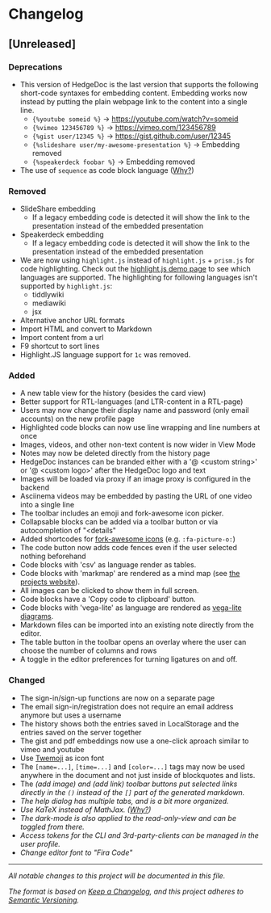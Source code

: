 <!--
SPDX-FileCopyrightText: 2020 The HedgeDoc developers (see AUTHORS file)

SPDX-License-Identifier: CC-BY-SA-4.0
-->

# Changelog

## [Unreleased]

### Deprecations
- This version of HedgeDoc is the last version that supports the following short-code syntaxes for embedding content. Embedding works now instead by putting the plain webpage link to the content into a single line.
    - `{%youtube someid %}` -> https://youtube.com/watch?v=someid
    - `{%vimeo 123456789 %}` -> https://vimeo.com/123456789
    - `{%gist user/12345 %}` -> https://gist.github.com/user/12345
    - `{%slideshare user/my-awesome-presentation %}` -> Embedding removed
    - `{%speakerdeck foobar %}` -> Embedding removed
- The use of `sequence` as code block language ([Why?](https://hedgedoc.org/faq/))

### Removed

- SlideShare embedding
    - If a legacy embedding code is detected it will show the link to the presentation instead of the embedded presentation
- Speakerdeck embedding
    - If a legacy embedding code is detected it will show the link to the presentation instead of the embedded presentation
- We are now using `highlight.js` instead of `highlight.js` + `prism.js` for code highlighting. Check out the [highlight.js demo page](https://highlightjs.org/static/demo/) to see which languages are supported.
 The highlighting for following languages isn't supported by `highlight.js`:
    - tiddlywiki
    - mediawiki
    - jsx
- Alternative anchor URL formats
- Import HTML and convert to Markdown
- Import content from a url
- F9 shortcut to sort lines
- Highlight.JS language support for `1c` was removed.

### Added

- A new table view for the history (besides the card view)
- Better support for RTL-languages (and LTR-content in a RTL-page)
- Users may now change their display name and password (only email accounts) on the new profile page
- Highlighted code blocks can now use line wrapping and line numbers at once
- Images, videos, and other non-text content is now wider in View Mode
- Notes may now be deleted directly from the history page
- HedgeDoc instances can be branded either with a '@ \<custom string\>' or '@ \<custom logo\>' after the HedgeDoc logo and text
- Images will be loaded via proxy if an image proxy is configured in the backend
- Asciinema videos may be embedded by pasting the URL of one video into a single line
- The toolbar includes an emoji and fork-awesome icon picker.
- Collapsable blocks can be added via a toolbar button or via autocompletion of "<details"
- Added shortcodes for [fork-awesome icons](https://forkaweso.me/Fork-Awesome/icons/) (e.g. `:fa-picture-o:`)
- The code button now adds code fences even if the user selected nothing beforehand
- Code blocks with 'csv' as language render as tables.
- Code blocks with 'markmap' are rendered as a mind map (see [the projects website](https://markmap.js.org/repl)).
- All images can be clicked to show them in full screen.
- Code blocks have a 'Copy code to clipboard' button.
- Code blocks with 'vega-lite' as language are rendered as [vega-lite diagrams](https://vega.github.io/vega-lite/examples/).
- Markdown files can be imported into an existing note directly from the editor.
- The table button in the toolbar opens an overlay where the user can choose the number of columns and rows
- A toggle in the editor preferences for turning ligatures on and off.

### Changed

- The sign-in/sign-up functions are now on a separate page
- The email sign-in/registration does not require an email address anymore but uses a username
- The history shows both the entries saved in LocalStorage and the entries saved on the server together
- The gist and pdf embeddings now use a one-click aproach similar to vimeo and youtube
- Use [Twemoji](https://twemoji.twitter.com/) as icon font
- The `[name=...]`, `[time=...]` and `[color=...]` tags may now be used anywhere in the document and not just inside of blockquotes and lists.
- The <i class="fa fa-picture-o"/> (add image) and <i class="fa fa-link"/> (add link) toolbar buttons put selected links directly in the `()` instead of the `[]` part of the generated markdown.
- The help dialog has multiple tabs, and is a bit more organized.
- Use KaTeX instead of MathJax. ([Why?](https://hedgedoc.org/faq/))
- The dark-mode is also applied to the read-only-view and can be toggled from there.
- Access tokens for the CLI and 3rd-party-clients can be managed in the user profile.
- Change editor font to "Fira Code"

---

All notable changes to this project will be documented in this file.

The format is based on [Keep a Changelog](https://keepachangelog.com/en/1.0.0/),
and this project adheres to [Semantic Versioning](https://semver.org/spec/v2.0.0.html).
